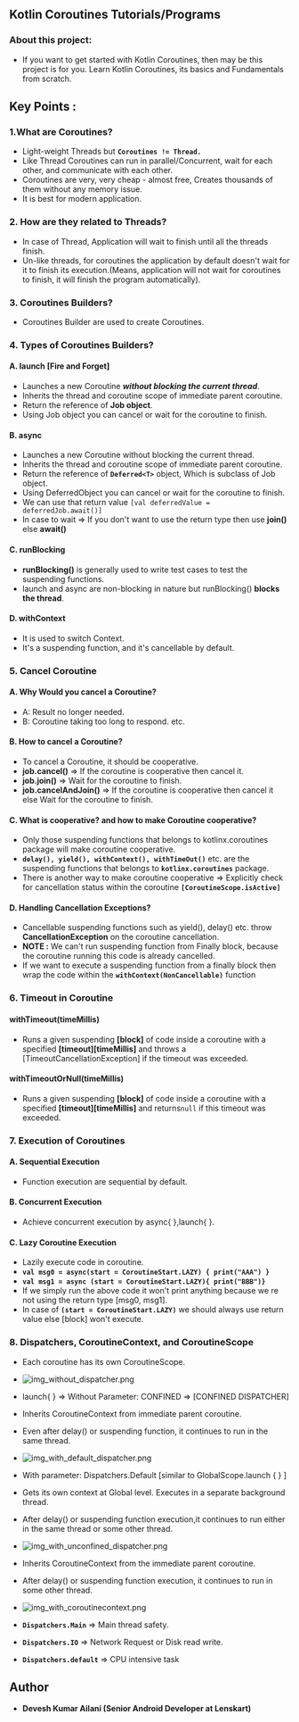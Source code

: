 ## Kotlin Coroutines Tutorials/Programs
### About this project:
* If you want to get started with Kotlin Coroutines, then may be this project is for you. Learn Kotlin Coroutines, its basics and Fundamentals from scratch. 
## Key Points :

### 1.What are Coroutines?
   - Light-weight Threads but **`Coroutines != Thread.`**
   - Like Thread Coroutines can run in parallel/Concurrent, wait for each other, and communicate with each other.
   - Coroutines are very, very cheap - almost free, Creates thousands of them without any memory issue.
   - It is best for modern application.

### 2. How are they related to Threads?
   - In case of Thread, Application will wait to finish until all the threads finish.
   - Un-like threads, for coroutines the application by default doesn't wait for it to finish its execution.(Means, application will not wait for coroutines to finish, it will finish the program automatically).

### 3. Coroutines Builders?
   - Coroutines Builder are used to create Coroutines.

### 4. Types of Coroutines Builders?

#### A. launch [Fire and Forget]
   - Launches a new Coroutine **_without blocking the current thread_**.
   - Inherits the thread and coroutine scope of immediate parent coroutine.
   - Return the reference of **Job object**.
   - Using Job object you can cancel or wait for the coroutine to finish. 
#### B. async
   - Launches a new Coroutine without blocking the current thread.
   - Inherits the thread and coroutine scope of immediate parent coroutine.
   - Return the reference of **`Deferred<T>`** object, Which is subclass of Job object.
   - Using DeferredObject you can cancel or wait for the coroutine to finish.
   - We can use that return value `[val deferredValue = deferredJob.await()]`
   - In case to wait => If you don't want to use the return type then use **join()** else **await()**
#### C. runBlocking
- **runBlocking()** is generally used to write test cases to test the suspending functions.
- launch and async are non-blocking in nature but runBlocking() **blocks the thread**.
#### D. withContext
- It is used to switch Context.
- It's a suspending function, and it's cancellable by default.

### 5. Cancel Coroutine
#### A. Why Would you cancel a Coroutine?
- A: Result no longer needed.
- B: Coroutine taking too long to respond. etc.

#### B. How to cancel a Coroutine?
- To cancel a Coroutine, it should be cooperative.
- **job.cancel()** => If the coroutine is cooperative then cancel it.
- **job.join()** => Wait for the coroutine to finish.
- **job.cancelAndJoin()** => If the coroutine is cooperative then cancel it else Wait for the coroutine to finish.
#### C. What is cooperative? and how to make Coroutine cooperative?
- Only those suspending functions that belongs to kotlinx.coroutines package will make coroutine cooperative.
- **`delay(), yield(), withContext(), withTimeOut()`** etc. are the suspending functions that belongs to **`kotlinx.coroutines`** package.
- There is another way to make coroutine cooperative => Explicitly check for cancellation status within the coroutine **`[CoroutineScope.isActive]`**

#### D. Handling Cancellation Exceptions?
- Cancellable suspending functions such as yield(), delay() etc. throw **CancellationException** on the coroutine cancellation.
- **NOTE :** We can't run suspending function from Finally block, because the coroutine running this code is already cancelled.
-  If we want to execute a suspending function from a finally block then wrap the code  within the **`withContext(NonCancellable)`** function
### 6. Timeout in Coroutine
#### withTimeout(timeMillis)
- Runs a given suspending **[block]** of code inside a coroutine with a specified **[timeout][timeMillis]** and throws a [TimeoutCancellationException] if the timeout was exceeded. 
#### withTimeoutOrNull(timeMillis)
- Runs a given suspending **[block]** of code inside a coroutine with a specified **[timeout][timeMillis]** and returns`null` if this timeout was exceeded.


### 7. Execution of Coroutines
#### A. Sequential Execution
- Function execution are sequential by default.
#### B. Concurrent Execution
- Achieve concurrent execution by async{ },launch{ }.
#### C. Lazy Coroutine Execution
- Lazily execute code in coroutine.
- **`val msg0 = async(start = CoroutineStart.LAZY) { print("AAA") }`**
- **`val msg1 = async (start = CoroutineStart.LAZY){ print("BBB")}`** 
- If we simply run the above code it won't print anything because we re not using the return type [msg0, msg1].
- In case of **`(start = CoroutineStart.LAZY)`** we should always use return value else [block] won't execute.

### 8. Dispatchers, CoroutineContext, and CoroutineScope
- Each coroutine has its own CoroutineScope.
- ![img_without_dispatcher.png](img_without_dispatcher.png)
- launch{ } => Without Parameter: CONFINED => [CONFINED DISPATCHER]
- Inherits CoroutineContext from immediate parent coroutine.
- Even after delay() or suspending function, it continues to run in the same thread.

- ![img_with_default_dispatcher.png](img_with_default_dispatcher.png)
- With parameter: Dispatchers.Default [similar to GlobalScope.launch { } ]
- Gets its own context at Global level. Executes in a separate background thread.
- After delay() or suspending function execution,it continues to run either in the same thread or some other thread.

- ![img_with_unconfined_dispatcher.png](img_with_unconfined_dispatcher.png)
- Inherits CoroutineContext from the immediate parent coroutine.
- After delay() or suspending function execution, it continues to run in some other thread.

- ![img_with_coroutinecontext.png](img_with_coroutinecontext.png)
- **`Dispatchers.Main`** => Main thread safety.
- **`Dispatchers.IO`** => Network Request or Disk read write.
- **`Dispatchers.default`** => CPU intensive task

## Author

* **Devesh Kumar Ailani (Senior Android Developer at Lenskart)** 
